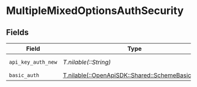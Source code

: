 # MultipleMixedOptionsAuthSecurity


## Fields

| Field                                                                                      | Type                                                                                       | Required                                                                                   | Description                                                                                | Example                                                                                    |
| ------------------------------------------------------------------------------------------ | ------------------------------------------------------------------------------------------ | ------------------------------------------------------------------------------------------ | ------------------------------------------------------------------------------------------ | ------------------------------------------------------------------------------------------ |
| `api_key_auth_new`                                                                         | *T.nilable(::String)*                                                                      | :heavy_minus_sign:                                                                         | N/A                                                                                        | Token <YOUR_API_KEY>                                                                       |
| `basic_auth`                                                                               | [T.nilable(::OpenApiSDK::Shared::SchemeBasicAuth)](../../models/shared/schemebasicauth.md) | :heavy_minus_sign:                                                                         | N/A                                                                                        |                                                                                            |